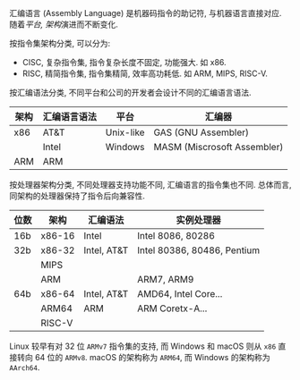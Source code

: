 汇编语言 (Assembly Language) 是机器码指令的助记符, 与机器语言直接对应. 随着*平台, 架构*演进而不断变化.

按指令集架构分类, 可以分为:
- CISC, 复杂指令集, 指令复杂长度不固定, 功能强大. 如 x86.
- RISC, 精简指令集, 指令集精简, 效率高功耗低. 如 ARM, MIPS, RISC-V.

按汇编语法分类, 不同平台和公司的开发者会设计不同的汇编语言语法. 

| 架构   | 汇编语言语法 | 平台      | 汇编器                      |
| ------ | ------------ | --------- | --------------------------- |
| x86    | AT&T         | Unix-like | GAS (GNU Assembler)               |
|        | Intel        | Windows   | MASM (Miscrosoft Assembler) |
| ARM    | ARM          |           |                             |

按处理器架构分类, 不同处理器支持功能不同, 汇编语言的指令集也不同. 总体而言, 同架构的处理器保持了指令后向兼容性.

| 位数 | 架构    | 汇编语法    | 实例处理器                  |
| ---- | ------- | ----------- | --------------------------- |
| 16b  | x86-16  | Intel       | Intel 8086, 80286           |
| 32b  | x86-32  | Intel, AT&T | Intel 80386, 80486, Pentium |
|      | MIPS    |             |                             |
|      | ARM     |             | ARM7, ARM9                  |
| 64b  | x86-64  | Intel, AT&T | AMD64, Intel Core...        |
|      | ARM64   | ARM         | ARM Coretx-A...             |
|      | RISC-V |             |                             |

Linux 较早有对 32 位 `ARMv7` 指令集的支持, 而 Windows 和 macOS 则从 `x86` 直接转向 64 位的 `ARMv8`. macOS 的架构称为 `ARM64`, 而 Windows 的架构称为 `AArch64`.
